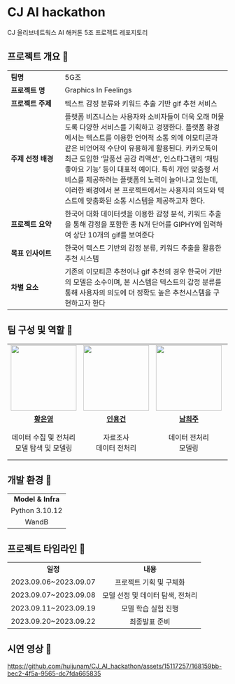 # CJ AI hackathon
CJ 올리브네트웍스 AI 해커톤 5조 프로젝트 레포지토리 

## 프로젝트 개요 📌 
<table>
  <tr>
    <td align="left" width="150px;"><b>팀명</b></td>
    <td align="left" width="500px;">5G조</td>
  </tr>
  <tr>
    <td align="left" width="150px;"><b>프로젝트 명</b></td>
    <td align="left" width="500px;">Graphics In Feelings</td>
  </tr>
  <tr>
    <td align="left" width="150px;"><b>프로젝트 주제</b></td>
    <td align="left" width="500px;">텍스트 감정 분류와 키워드 추출 기반 gif 추천 서비스</td>
  </tr>
  <tr>
    <td align="left" width="150px;"><b>주제 선정 배경</b></td>
    <td align="left" width="500px;">플랫폼 비즈니스는 사용자와 소비자들이 더욱 오래 머물도록 다양한 서비스를 기획하고 경쟁한다. 플랫폼 환경에서는 텍스트를 이용한 언어적 소통 외에 이모티콘과 같은 비언어적 수단이 유용하게 활용된다. 카카오톡이 최근 도입한 ‘말풍선 공감 리액션', 인스타그램의 ‘채팅 좋아요 기능’ 등이 대표적 예이다. 특히 개인 맞춤형 서비스를 제공하려는 플랫폼의 노력이 늘어나고 있는데, 이러한 배경에서 본 프로젝트에서는 사용자의 의도와 텍스트에 맞춤화된 소통 시스템을 제공하고자 한다.</td>
  </tr>
  <tr>
    <td align="left" width="150px;"><b>프로젝트 요약</b></td>
    <td align="left" width="500px;">한국어 대화 데이터셋을 이용한 감정 분석, 키워드 추출을 통해 감정을 포함한 총 N개 단어를 GIPHY에 입력하여 상단 10개의 gif를 보여준다</td>
  </tr>
  <tr>
    <td align="left" width="150px;"><b>목표 인사이트</b></td>
    <td align="left" width="500px;">한국어 텍스트 기반의 감정 분류, 키워드 추출을 활용한 추천 시스템</td>
  </tr>
  <tr>
    <td align="left" width="150px;"><b>차별 요소</b></td>
    <td align="left" width="500px;">기존의 이모티콘 추천이나 gif 추천의 경우 한국어 기반의 모델은 소수이며, 본 시스템은 텍스트의 감정 분류를 통해 사용자의 의도에 더 정확도 높은 추천시스템을 구현하고자 한다
  </tr>
 </td>
  </tr>
</table>

## 팀 구성 및 역할 📌 
<table>
  <tr>
    <td align="center"><a href="https://github.com/dazzlingHeyD"><img src="https://avatars.githubusercontent.com/dazzlingHeyD" width="150px;" alt=""></td>
    <td align="center"><a href="https://github.com/yonggeonIn"><img src="https://avatars.githubusercontent.com/yonggeonIn" width="150px;" alt=""></td>
    <td align="center"><a href="https://github.com/huijunam"><img src="https://avatars.githubusercontent.com/huijunam" width="150px;" alt=""></td>
    <td align="center"><a href="https://github.com/LimEunHyoung"><img src="https://avatars.githubusercontent.com/LimEunHyoung" width="150px;" alt=""></td>
  </tr>
  <tr>
    <td align="center"><a href="https://github.com/dazzlingHeyD"><b>황은영</b></td>
    <td align="center"><a href="https://github.com/yonggeonIn"><b>인용건</b></td>
    <td align="center"><a href="https://github.com/huijunam"><b>남희주</b></td>
    <td align="center"><a href="https://github.com/LimEunHyoung"><b>임은형</b></td>
  </tr>
  <tr> 
    <td align="center">데이터 수집 및 전처리<br>모델 탐색 및 모델링</td>
    <td align="center">자료조사<br>데이터 전처리</td>
    <td align="center">데이터 전처리<br>모델링</td>
    <td align="center">데이터 수집<br>키워드 추출 및 gif 활용</td>
  </tr>
</table>

## 개발 환경 📌 
<table>
  <tr>
    <td align="center"><b>Model & Infra</b></td>
  </tr>
  <tr>
    <td align="center">Python 3.10.12</td>
  </tr>
  <tr>
    <td align="center">WandB</td>
  </tr>
</table>

## 프로젝트 타임라인 📌 
<table>
  <tr>
    <td align="center"><b>일정</b></td>
    <td align="center"><b>내용</b></td>
  </tr>
  <tr>
    <td align="center">2023.09.06~2023.09.07</td>
    <td align="center">프로젝트 기획 및 구체화</td>
  </tr>
  <tr>
    <td align="center">2023.09.07~2023.09.08</td>
    <td align="center">모델 선정 및 데이터 탐색, 전처리</td>
  </tr>
  <tr>
    <td align="center">2023.09.11~2023.09.19</td>
    <td align="center">모델 학습 실험 진행</td>
  </tr>
  <tr>
    <td align="center">2023.09.20~2023.09.22</td>
    <td align="center">최종발표 준비</td>
  </tr>
</table>

## 시연 영상 📌 
https://github.com/huijunam/CJ_AI_hackathon/assets/15117257/168159bb-bec2-4f5a-9565-dc7fda665835
